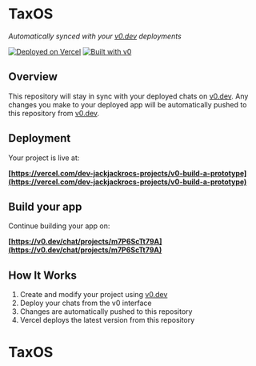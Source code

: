 # TaxOS

*Automatically synced with your [v0.dev](https://v0.dev) deployments*

[![Deployed on Vercel](https://img.shields.io/badge/Deployed%20on-Vercel-black?style=for-the-badge&logo=vercel)](https://vercel.com/dev-jackjackrocs-projects/v0-build-a-prototype)
[![Built with v0](https://img.shields.io/badge/Built%20with-v0.dev-black?style=for-the-badge)](https://v0.dev/chat/projects/m7P6ScTt79A)

## Overview

This repository will stay in sync with your deployed chats on [v0.dev](https://v0.dev).
Any changes you make to your deployed app will be automatically pushed to this repository from [v0.dev](https://v0.dev).

## Deployment

Your project is live at:

**[https://vercel.com/dev-jackjackrocs-projects/v0-build-a-prototype](https://vercel.com/dev-jackjackrocs-projects/v0-build-a-prototype)**

## Build your app

Continue building your app on:

**[https://v0.dev/chat/projects/m7P6ScTt79A](https://v0.dev/chat/projects/m7P6ScTt79A)**

## How It Works

1. Create and modify your project using [v0.dev](https://v0.dev)
2. Deploy your chats from the v0 interface
3. Changes are automatically pushed to this repository
4. Vercel deploys the latest version from this repository
# TaxOS
